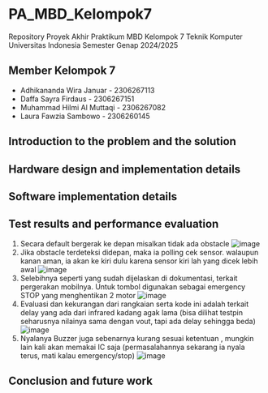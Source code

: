 # PA_MBD_Kelompok7
Repository Proyek Akhir Praktikum MBD Kelompok 7 Teknik Komputer Universitas Indonesia Semester Genap 2024/2025

## Member Kelompok 7
- Adhikananda Wira Januar - 2306267113
- Daffa Sayra Firdaus - 2306267151
- Muhammad Hilmi Al Muttaqi - 2306267082
- Laura Fawzia Sambowo - 2306260145

## Introduction to the problem and the solution
## Hardware design and implementation details
## Software implementation details
## Test results and performance evaluation

1. Secara default bergerak ke depan misalkan tidak ada obstacle
   ![image](https://github.com/user-attachments/assets/9ea5d7fd-a53e-441c-9b27-26f4cdfe9d95)
2. Jika obstacle terdeteksi didepan, maka ia polling cek sensor. walaupun kanan aman, ia akan ke kiri dulu karena sensor kiri lah yang dicek lebih awal
   ![image](https://github.com/user-attachments/assets/96a2cc68-3b2c-44ff-aa6f-309db72fee1b)
3. Selebihnya seperti yang sudah dijelaskan di dokumentasi, terkait pergerakan mobilnya. Untuk tombol digunakan sebagai emergency STOP yang menghentikan 2 motor
   ![image](https://github.com/user-attachments/assets/0a23823c-28e1-4cc3-aaed-3951c18dfb6a)
4. Evaluasi dan kekurangan dari rangkaian serta kode ini adalah terkait delay yang ada dari infrared kadang agak lama (bisa dilihat testpin seharusnya nilainya sama dengan vout, tapi ada delay sehingga beda)
   ![image](https://github.com/user-attachments/assets/aaf90bf9-4e85-4e85-a232-a9060d1e6b25)
5. Nyalanya Buzzer juga sebenarnya kurang sesuai ketentuan , mungkin lain kali akan memakai IC saja (permasalahannya sekarang ia nyala terus, mati kalau emergency/stop)
   ![image](https://github.com/user-attachments/assets/968069f0-04da-4d5e-bde3-2e2169fb5741)


   


## Conclusion and future work

